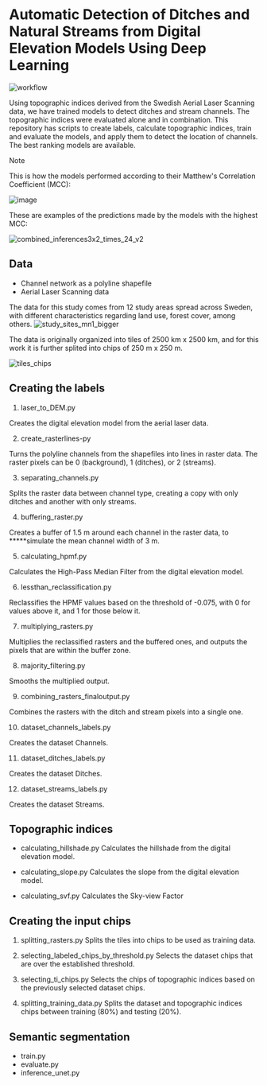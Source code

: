 # Automatic Detection of Ditches and Natural Streams from Digital Elevation Models Using Deep Learning

![workflow](https://github.com/mbusarello/Automatic-Detection-of-Ditches-and-Natural-Streams-from-Digital-Elevation-Models-Using-Deep-Learning/assets/72121679/60d71954-85c2-42fb-a39d-c42c253828b8)

Using topographic indices derived from the Swedish Aerial Laser Scanning data, we have trained models to detect ditches and stream channels. The topographic indices were evaluated alone and in combination.
This repository has scripts to create labels, calculate topographic indices, train and evaluate the models, and apply them to detect the location of channels. The best ranking models are available.

>[!NOTE]
>This is how the models performed according to their Matthew's Correlation Coefficient (MCC):

![image](https://github.com/mbusarello/Automatic-Detection-of-Ditches-and-Natural-Streams-from-Digital-Elevation-Models-Using-Deep-Learning/assets/72121679/5129f3b0-a362-47bd-b74b-16201129580f)

These are examples of the predictions made by the models with the highest MCC:

![combined_inferences3x2_times_24_v2](https://github.com/mbusarello/Automatic-Detection-of-Ditches-and-Natural-Streams-from-Digital-Elevation-Models-Using-Deep-Learning/assets/72121679/46954d09-e9a5-40e9-84d1-4b402bbf811f)


## Data
- Channel network as a polyline shapefile
- Aerial Laser Scanning data

The data for this study comes from 12 study areas spread across Sweden, with different characteristics regarding land use, forest cover, among others.
![study_sites_mn1_bigger](https://github.com/mbusarello/Automatic-Detection-of-Ditches-and-Natural-Streams-from-Digital-Elevation-Models-Using-Deep-Learning/assets/72121679/5f09ad14-17ca-40bc-8a39-a784dacfef49)

The data is originally organized into tiles of 2500 km x 2500 km, and for this work it is further splited into chips of 250 m x 250 m.

![tiles_chips](https://github.com/mbusarello/Automatic-Detection-of-Ditches-and-Natural-Streams-from-Digital-Elevation-Models-Using-Deep-Learning/assets/72121679/ee10caf4-b2b8-4e70-afda-b69dc3ed1a4e)


## Creating the labels
1. laser_to_DEM.py

Creates the digital elevation model from the aerial laser data.

2. create_rasterlines-py

Turns the polyline channels from the shapefiles into lines in raster data. The raster pixels can be 0 (background), 1 (ditches), or 2 (streams).

3. separating_channels.py

Splits the raster data between channel type, creating a copy with only ditches and another with only streams.
  
4. buffering_raster.py

Creates a buffer of 1.5 m around each channel in the raster data, to *****simulate the mean channel width of 3 m.

5. calculating_hpmf.py 

Calculates the High-Pass Median Filter from the digital elevation model.

6. lessthan_reclassification.py

Reclassifies the HPMF values based on the threshold of -0.075, with 0 for values above it, and 1 for those below it.

7. multiplying_rasters.py

Multiplies the reclassified rasters and the buffered ones, and outputs the pixels that are within the buffer zone.

8. majority_filtering.py

Smooths the multiplied output.

9. combining_rasters_finaloutput.py

Combines the rasters with the ditch and stream pixels into a single one.

10. dataset_channels_labels.py

Creates the dataset Channels.

11. dataset_ditches_labels.py

Creates the dataset Ditches.

12. dataset_streams_labels.py

Creates the dataset Streams.


## Topographic indices
- calculating_hillshade.py
  Calculates the hillshade from the digital elevation model.
  
- calculating_slope.py
  Calculates the slope from the digital elevation model.
  
- calculating_svf.py
  Calculates the Sky-view Factor
  

## Creating the input chips
1. splitting_rasters.py
  Splits the tiles into chips to be used as training data.

2. selecting_labeled_chips_by_threshold.py
  Selects the dataset chips that are over the established threshold.

3. selecting_ti_chips.py
  Selects the chips of topographic indices based on the previously selected dataset chips.

4. splitting_training_data.py
  Splits the dataset and topographic indices chips between training (80%) and testing (20%).


## Semantic segmentation
- train.py
- evaluate.py
- inference_unet.py
